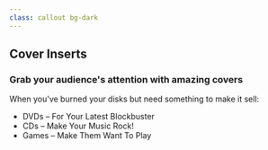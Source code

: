 ```yaml
---
class: callout bg-dark
---
```

## Cover Inserts

### Grab your audience's attention with amazing covers

When you've burned your disks but need something to make it sell:

- DVDs – For Your Latest Blockbuster
- CDs – Make Your Music Rock!
- Games – Make Them Want To Play
